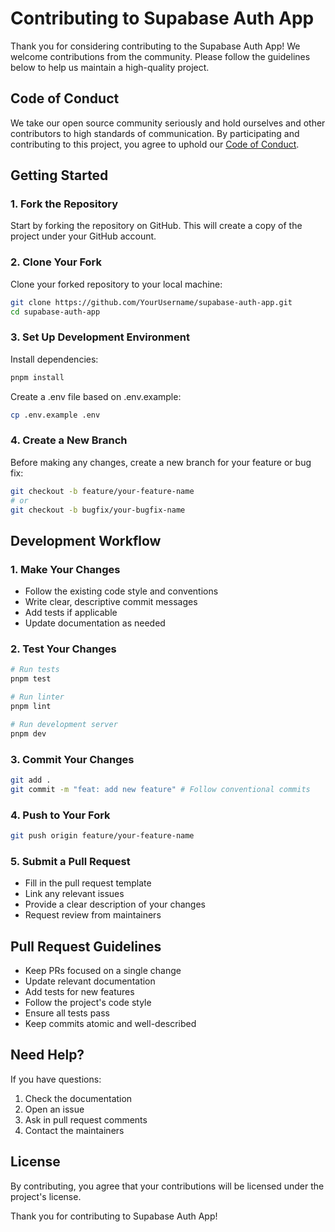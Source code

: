 # Contributing to Supabase Auth App

Thank you for considering contributing to the Supabase Auth App! We welcome contributions from the community. Please follow the guidelines below to help us maintain a high-quality project.

## Code of Conduct

We take our open source community seriously and hold ourselves and other contributors to high standards of communication. By participating and contributing to this project, you agree to uphold our [Code of Conduct](CODE_OF_CONDUCT.md).

## Getting Started

### 1. Fork the Repository

Start by forking the repository on GitHub. This will create a copy of the project under your GitHub account.

### 2. Clone Your Fork

Clone your forked repository to your local machine:
```bash
git clone https://github.com/YourUsername/supabase-auth-app.git
cd supabase-auth-app
```

### 3. Set Up Development Environment

Install dependencies:
```bash
pnpm install
```

Create a .env file based on .env.example:
```bash
cp .env.example .env
```

### 4. Create a New Branch

Before making any changes, create a new branch for your feature or bug fix:
```bash
git checkout -b feature/your-feature-name
# or
git checkout -b bugfix/your-bugfix-name
```

## Development Workflow

### 1. Make Your Changes

- Follow the existing code style and conventions
- Write clear, descriptive commit messages
- Add tests if applicable
- Update documentation as needed

### 2. Test Your Changes

```bash
# Run tests
pnpm test

# Run linter
pnpm lint

# Run development server
pnpm dev
```

### 3. Commit Your Changes

```bash
git add .
git commit -m "feat: add new feature" # Follow conventional commits
```

### 4. Push to Your Fork

```bash
git push origin feature/your-feature-name
```

### 5. Submit a Pull Request

- Fill in the pull request template
- Link any relevant issues
- Provide a clear description of your changes
- Request review from maintainers

## Pull Request Guidelines

- Keep PRs focused on a single change
- Update relevant documentation
- Add tests for new features
- Follow the project's code style
- Ensure all tests pass
- Keep commits atomic and well-described

## Need Help?

If you have questions:
1. Check the documentation
2. Open an issue
3. Ask in pull request comments
4. Contact the maintainers

## License

By contributing, you agree that your contributions will be licensed under the project's license.

Thank you for contributing to Supabase Auth App!
